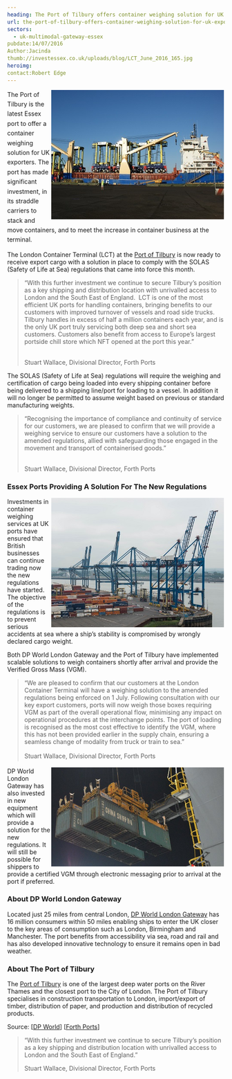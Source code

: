 ```yaml
---
heading: The Port of Tilbury offers container weighing solution for UK exporters
url: the-port-of-tilbury-offers-container-weighing-solution-for-uk-exporters
sectors:
  - uk-multimodal-gateway-essex 
pubdate:14/07/2016
Author:Jacinda
thumb://investessex.co.uk/uploads/blog/LCT_June_2016_165.jpg
heroimg:
contact:Robert Edge
---
```

<p><span style='line-height: 1.6;'><img alt='Straddle carriers at the Port of Tilbury' src='../uploads/blog/Tilburys_LCT_welcomes_eight_new_straddles_today_400.jpg' style='width: 400px; height: 299px; margin-left: 2px; margin-right: 2px; float: right;'/>The Port of Tilbury is the latest Essex port to offer a container weighing solution for UK exporters. The port has made significant investment, in its straddle carriers to stack and move containers, and to meet the increase in container business at the terminal.</span></p><p>The London Container Terminal (LCT) at the <a href='http://investessex.co.uk/studies/place-studies/port-of-tilbury' target='_blank'>Port of Tilbury</a> is now ready to receive export cargo with a solution in place to comply with the SOLAS (Safety of Life at Sea) regulations that came into force this month.</p><blockquote><p>“With this further investment we continue to secure Tilbury’s position as a key shipping and distribution location with unrivalled access to London and the South East of England.  LCT is one of the most efficient UK ports for handling containers, bringing benefits to our customers with improved turnover of vessels and road side trucks. Tilbury handles in excess of half a million containers each year, and is the only UK port truly servicing both deep sea and short sea customers. Customers also benefit from access to Europe’s largest portside chill store which NFT opened at the port this year.”</p><p><br/>Stuart Wallace, Divisional Director, Forth Ports</p></blockquote><p>The SOLAS (Safety of Life at Sea) regulations will require the weighing and certification of cargo being loaded into every shipping container before being delivered to a shipping line/port for loading to a vessel. In addition it will no longer be permitted to assume weight based on previous or standard manufacturing weights.</p><blockquote><p>“Recognising the importance of compliance and continuity of service for our customers, we are pleased to confirm that we will provide a weighing service to ensure our customers have a solution to the amended regulations, allied with safeguarding those engaged in the movement and transport of containerised goods.”</p><p><br/>Stuart Wallace, Divisional Director, Forth Ports</p></blockquote><h3>Essex Ports Providing A Solution For The New Regulations</h3><p><img alt='Port of Tilbury' src='../uploads/blog/LCT_June_2016_400.jpg' style='width: 400px; height: 299px; margin-left: 2px; margin-right: 2px; float: right;'/>Investments in container weighing services at UK ports have ensured that British businesses can continue trading now the new regulations have started. The objective of the regulations is to prevent serious accidents at sea where a ship’s stability is compromised by wrongly declared cargo weight.</p><p>Both DP World London Gateway and the Port of Tilbury have implemented scalable solutions to weigh containers shortly after arrival and provide the Verified Gross Mass (VGM).</p><blockquote><p>“We are pleased to confirm that our customers at the London Container Terminal will have a weighing solution to the amended regulations being enforced on 1 July. Following consultation with our key export customers, ports will now weigh those boxes requiring VGM as part of the overall operational flow, minimising any impact on operational procedures at the interchange points. The port of loading is recognised as the most cost effective to identify the VGM, where this has not been provided earlier in the supply chain, ensuring a seamless change of modality from truck or train to sea.”</p><p><span style='line-height: 1.6;'>Stuart Wallace, Divisional Director, Forth Ports</span></p></blockquote><p><img alt='DP World London Gateway' src='../uploads/blog/DP_World_containers_700.jpg' style='width: 400px; height: 229px; margin-left: 2px; margin-right: 2px; float: right;'/>DP World London Gateway has also invested in new equipment which will provide a solution for the new regulations. It will still be possible for shippers to provide a certified VGM through electronic messaging prior to arrival at the port if preferred.</p><h3>About DP World London Gateway<span style='font-size: 13px; line-height: 1.2;'> </span></h3><p>Located just 25 miles from central London, <a href='http://investessex.co.uk/studies/place-studies/london-gateway-port' target='_blank'>DP World London Gateway</a> has 16 million consumers within 50 miles enabling ships to enter the UK closer to the key areas of consumption such as London, Birmingham and Manchester. The port benefits from accessibility via sea, road and rail and has also developed innovative technology to ensure it remains open in bad weather.</p><h3>About The Port of Tilbury</h3><p>The <a href='http://investessex.co.uk/studies/place-studies/port-of-tilbury' target='_blank'>Port of Tilbury</a> is one of the largest deep water ports on the River Thames and the closest port to the City of London. The Port of Tilbury specialises in construction transportation to London, import/export of timber, distribution of paper, and production and distribution of recycled products.</p><p>Source: [<a href='http://www.investessex.co.uk/studies/place-studies/london-gateway-port/' target='_blank'>DP World</a>] [<a href='https://sprengthomson.com/london-container-terminal-grangemouth-container-terminal-offer-weighing-solution-exporters/' target='_blank'>Forth Ports</a>]</p><blockquote><p>“With this further investment we continue to secure Tilbury’s position as a key shipping and distribution location with unrivalled access to London and the South East of England.”</p><p>Stuart Wallace, Divisional Director, Forth Ports</p></blockquote>